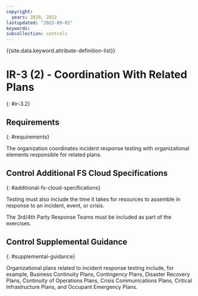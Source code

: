 ```yaml
---
copyright:
  years: 2020, 2022
lastupdated: "2022-09-01"
keywords: 
subcollection: controls
---
```



{{site.data.keyword.attribute-definition-list}}


# IR-3 (2) - Coordination With Related Plans
{: #ir-3.2}

## Requirements
{: #requirements}

The organization coordinates incident response testing with organizational elements responsible for related plans.

## Control Additional FS Cloud Specifications
{: #additional-fs-cloud-specifications}

Testing must also include the time it takes for resources to assemble in response to an incident, event, or crisis.

The 3rd/4th Party Response Teams must be included as part of the exercises.

## Control Supplemental Guidance
{: #supplemental-guidance}

Organizational plans related to incident response testing include, for example, Business Continuity Plans, Contingency Plans, Disaster Recovery Plans, Continuity of Operations Plans, Crisis Communications Plans, Critical Infrastructure Plans, and Occupant Emergency Plans.
